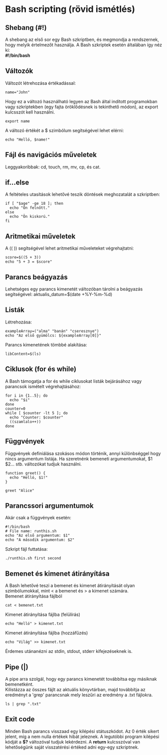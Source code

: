 # Bash scripting (rövid ismétlés)
## Shebang (#!)
A shebang az első sor egy Bash szkriptben, és megmondja a rendszernek, hogy melyik értelmezőt használja. A Bash szkriptek esetén általában így néz ki:<br>
__#!/bin/bash__
## Változók
Változót létrehozása értékadással:<br>
```shell
name="John"
```
Hogy ez a változó használható legyen az Bash által indított programokban vagy szkriptekben (egy fajta öröklődésnek is tekinthető módon), az export kulcsszót kell használni.
```shell
export name
```
A változó értékét a $ szimbólum segítségével lehet elérni:
```shell
echo "Helló, $name!"
```
## Fájl és navigációs műveletek
Leggyakoribbak: cd, touch, rm, mv, cp, és cat.
## if...else
A feltételes utasítások lehetővé teszik döntések meghozatalát a szkriptben:
```shell
if [ "$age" -ge 18 ]; then
  echo "Ön felnőtt."
else
  echo "Ön kiskorú."
fi
```
## Aritmetikai műveletek
A (( )) segítségével lehet aritmetikai műveleteket végrehajtatni:
```shell
score=$((5 + 3))
echo "5 + 3 = $score"
```
## Parancs beágyazás
Lehetséges egy parancs kimenetét változóban tárolni a beágyazás segítségével:
aktualis_datum=$(date +%Y-%m-%d)
## Listák
Létrehozása:
```shell
exampleArray=("alma" "banán" "cseresznye")
echo "Az első gyümölcs: ${exampleArray[0]}"
```
Parancs kimenetének tömbbé alakítása:
```shell
libContent=$(ls)
```
## Ciklusok (for és while)
A Bash támogatja a for és while ciklusokat listák bejárásához vagy parancsok ismételt végrehajtásához:
```shell
for i in {1..5}; do
  echo "$i"
done
counter=0
while [ $counter -lt 5 ]; do
  echo "Counter: $counter"
  ((szamlalo++))
done
```
## Függvények
Függvények definiálása szokásos módon történik, annyi különbséggel hogy nincs argumentum listája. Ha szeretnénk bemeneti argumentumokat, $1 $2... stb. változókat tudjuk használni. 
```shell
function greet() {
  echo "Helló, $1!"
}

greet "Alice"
```
## Parancssori argumentumok
Akár csak a függvények esetén:
```shell
#!/bin/bash
# File name: runthis.sh
echo "Az első argumentum: $1"
echo "A második argumentum: $2"
```
Szkript fájl futtatása:
```shell
./runthis.sh first second
```
## Bemenet és kimenet átirányítása
A Bash lehetővé teszi a bemenet és kimenet átirányítását olyan szimbólumokkal, mint < a bemenet és > a kimenet számára.<br>
Bemenet átirányítása fájlból
```shell
cat < bemenet.txt
```
Kimenet átirányítása fájlba (felülírás)
```shell
echo "Helló" > kimenet.txt
```
Kimenet átirányítása fájlba (hozzáfűzés)
```shell
echo "Világ" >> kimenet.txt
```
Érdemes utánanézni az stdin, stdout, stderr kifejezéseknek is.
## Pipe (|)
A pipe arra szolgál, hogy egy parancs kimenetét továbbítsa egy másiknak bemenetként.<br>
Kilistázza az összes fájlt az aktuális könyvtárban, majd továbbítja az eredményt a 'grep' parancsnak mely leszűri az eredmény a .txt fájlokra.
```shell
ls | grep ".txt"
```
## Exit code
Minden Bash parancs visszaad egy kilépési státuszkódot. Az 0 érték sikert jelent, míg a nem nulla értékek hibát jeleznek. A legutóbbi program kilépési kódját a __$?__ változóval tudjuk lekérdezni. A __return__ kulcsszóval van lehetőségünk saját visszatérési értéked adni egy-egy szkriptnek.


